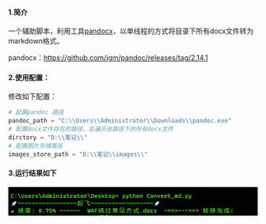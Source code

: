 #### 1.简介

一个辅助脚本，利用工具[pandocx](https://github.com/jgm/pandoc/releases/tag/2.14.1)，以单线程的方式将目录下所有docx文件转为markdown格式。

pandocx：https://github.com/jgm/pandoc/releases/tag/2.14.1

#### 2.使用配置：

修改如下配置：

```python
# 配置pandoc 路径
pandoc_path = "C:\\Users\\Administrator\\Downloads\\pandoc.exe"
# 配置docx文件存在的路径，会遍历该路径下的所有docx文件
dirctory = "D:\\笔记\\"
# 配置图片存储路径
images_store_path = "D:\\笔记\\images\\"
```

#### 3.运行结果如下

![](./1.png)

